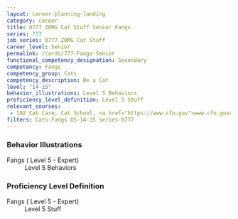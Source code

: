 ```yaml
---
layout: career-planning-landing
category: career
title: 0777 ZOMG Cat Stuff Senior Fangs
series: 777
job_series: 0777 ZOMG Cat Stuff
career_level: Senior
permalink: /cards/777-Fangs-Senior
functional_competency_designation: Secondary
competency: Fangs
competency_group: Cats
competency_description: Be a Cat
level: "14-15"
behavior_illustrations: Level 5 Behaviors
proficiency_level_definition: Level 5 Stuff
relevant_courses: 
 - 192 Cat Care, Cat School, <a href="https://www.cfo.gov">www.cfo.gov</a>
filters: Cats-Fangs GS-14-15 series-0777
---
```


<div class="desktop:grid-col-6 margin-y-205">
  <div class="border-top-05 bg-white padding-2 shadow-5 height-full members-hover border-1px border-gray-30 border-top-orange radius-lg">
    <h3>Behavior Illustrations</h3>
    <dl class="text-base"><dt>Fangs ( Level 5 - Expert)</dt><dd>Level 5 Behaviors</dd></dl>
  </div>
</div>
<div class="desktop:grid-col-6 margin-y-205">
  <div class="border-top-05 bg-white padding-2 shadow-5 height-full members-hover border-1px border-gray-30 border-top-orange radius-lg">
    <h3>Proficiency Level Definition</h3>
    <dl class="text-base"><dt>Fangs ( Level 5 - Expert)</dt><dd>Level 5 Stuff</dd></dl>
  </div>
</div>